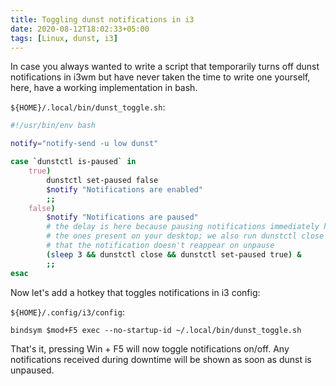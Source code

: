 ```yaml
---
title: Toggling dunst notifications in i3
date: 2020-08-12T18:02:33+05:00
tags: [Linux, dunst, i3]
---
```


In case you always wanted to write a script that temporarily turns off dunst
notifications in i3wm but have never taken the time to write one yourself,
here, have a working implementation in bash.

<!--more-->

`${HOME}/.local/bin/dunst_toggle.sh`:

```sh
#!/usr/bin/env bash

notify="notify-send -u low dunst"

case `dunstctl is-paused` in
    true)
        dunstctl set-paused false
        $notify "Notifications are enabled"
        ;;
    false)
        $notify "Notifications are paused"
        # the delay is here because pausing notifications immediately hides
        # the ones present on your desktop; we also run dunstctl close so
        # that the notification doesn't reappear on unpause
        (sleep 3 && dunstctl close && dunstctl set-paused true) &
        ;;
esac
```

Now let's add a hotkey that toggles notifications in i3 config:

`${HOME}/.config/i3/config`:

```
bindsym $mod+F5 exec --no-startup-id ~/.local/bin/dunst_toggle.sh
```

That's it, pressing Win + F5 will now toggle notifications on/off. Any
notifications received during downtime will be shown as soon as dunst
is unpaused.
